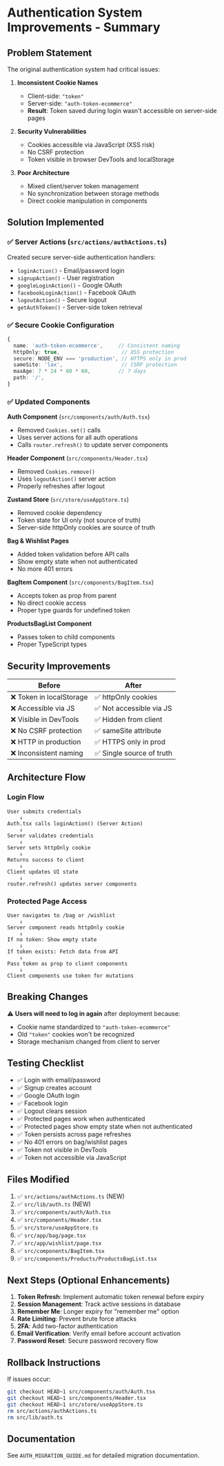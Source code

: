 # Authentication System Improvements - Summary

## Problem Statement
The original authentication system had critical issues:

1. **Inconsistent Cookie Names**
   - Client-side: `"token"`
   - Server-side: `"auth-token-ecommerce"`
   - **Result**: Token saved during login wasn't accessible on server-side pages

2. **Security Vulnerabilities**
   - Cookies accessible via JavaScript (XSS risk)
   - No CSRF protection
   - Token visible in browser DevTools and localStorage

3. **Poor Architecture**
   - Mixed client/server token management
   - No synchronization between storage methods
   - Direct cookie manipulation in components

## Solution Implemented

### ✅ Server Actions (`src/actions/authActions.ts`)
Created secure server-side authentication handlers:
- `loginAction()` - Email/password login
- `signupAction()` - User registration
- `googleLoginAction()` - Google OAuth
- `facebookLoginAction()` - Facebook OAuth
- `logoutAction()` - Secure logout
- `getAuthToken()` - Server-side token retrieval

### ✅ Secure Cookie Configuration
```typescript
{
  name: 'auth-token-ecommerce',     // Consistent naming
  httpOnly: true,                    // XSS protection
  secure: NODE_ENV === 'production', // HTTPS only in prod
  sameSite: 'lax',                   // CSRF protection
  maxAge: 7 * 24 * 60 * 60,         // 7 days
  path: '/',
}
```

### ✅ Updated Components

**Auth Component** (`src/components/auth/Auth.tsx`)
- Removed `Cookies.set()` calls
- Uses server actions for all auth operations
- Calls `router.refresh()` to update server components

**Header Component** (`src/components/Header.tsx`)
- Removed `Cookies.remove()`
- Uses `logoutAction()` server action
- Properly refreshes after logout

**Zustand Store** (`src/store/useAppStore.ts`)
- Removed cookie dependency
- Token state for UI only (not source of truth)
- Server-side httpOnly cookies are source of truth

**Bag & Wishlist Pages**
- Added token validation before API calls
- Show empty state when not authenticated
- No more 401 errors

**BagItem Component** (`src/components/BagItem.tsx`)
- Accepts token as prop from parent
- No direct cookie access
- Proper type guards for undefined token

**ProductsBagList Component**
- Passes token to child components
- Proper TypeScript types

## Security Improvements

| Before | After |
|--------|-------|
| ❌ Token in localStorage | ✅ httpOnly cookies |
| ❌ Accessible via JS | ✅ Not accessible via JS |
| ❌ Visible in DevTools | ✅ Hidden from client |
| ❌ No CSRF protection | ✅ sameSite attribute |
| ❌ HTTP in production | ✅ HTTPS only in prod |
| ❌ Inconsistent naming | ✅ Single source of truth |

## Architecture Flow

### Login Flow
```
User submits credentials
    ↓
Auth.tsx calls loginAction() (Server Action)
    ↓
Server validates credentials
    ↓
Server sets httpOnly cookie
    ↓
Returns success to client
    ↓
Client updates UI state
    ↓
router.refresh() updates server components
```

### Protected Page Access
```
User navigates to /bag or /wishlist
    ↓
Server component reads httpOnly cookie
    ↓
If no token: Show empty state
    ↓
If token exists: Fetch data from API
    ↓
Pass token as prop to client components
    ↓
Client components use token for mutations
```

## Breaking Changes

⚠️ **Users will need to log in again** after deployment because:
- Cookie name standardized to `"auth-token-ecommerce"`
- Old `"token"` cookies won't be recognized
- Storage mechanism changed from client to server

## Testing Checklist

- ✅ Login with email/password
- ✅ Signup creates account
- ✅ Google OAuth login
- ✅ Facebook login
- ✅ Logout clears session
- ✅ Protected pages work when authenticated
- ✅ Protected pages show empty state when not authenticated
- ✅ Token persists across page refreshes
- ✅ No 401 errors on bag/wishlist pages
- ✅ Token not visible in DevTools
- ✅ Token not accessible via JavaScript

## Files Modified

1. ✅ `src/actions/authActions.ts` (NEW)
2. ✅ `src/lib/auth.ts` (NEW)
3. ✅ `src/components/auth/Auth.tsx`
4. ✅ `src/components/Header.tsx`
5. ✅ `src/store/useAppStore.ts`
6. ✅ `src/app/bag/page.tsx`
7. ✅ `src/app/wishlist/page.tsx`
8. ✅ `src/components/BagItem.tsx`
9. ✅ `src/components/Products/ProductsBagList.tsx`

## Next Steps (Optional Enhancements)

1. **Token Refresh**: Implement automatic token renewal before expiry
2. **Session Management**: Track active sessions in database
3. **Remember Me**: Longer expiry for "remember me" option
4. **Rate Limiting**: Prevent brute force attacks
5. **2FA**: Add two-factor authentication
6. **Email Verification**: Verify email before account activation
7. **Password Reset**: Secure password recovery flow

## Rollback Instructions

If issues occur:
```bash
git checkout HEAD~1 src/components/auth/Auth.tsx
git checkout HEAD~1 src/components/Header.tsx
git checkout HEAD~1 src/store/useAppStore.ts
rm src/actions/authActions.ts
rm src/lib/auth.ts
```

## Documentation

See `AUTH_MIGRATION_GUIDE.md` for detailed migration documentation.

